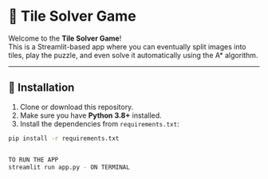 # 🧩 Tile Solver Game

Welcome to the **Tile Solver Game**!  
This is a Streamlit-based app where you can eventually split images into tiles, play the puzzle, and even solve it automatically using the A\* algorithm.

---

## 🚀 Installation

1. Clone or download this repository.
2. Make sure you have **Python 3.8+** installed.
3. Install the dependencies from `requirements.txt`:

```bash
pip install -r requirements.txt


TO RUN THE APP
streamlit run app.py - ON TERMINAL
```
